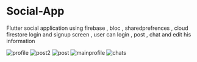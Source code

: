 # Social-App
Flutter social application using firebase , bloc , sharedprefrences , cloud firestore
login and signup screen , user can login , post , chat and edit his information 


![profile](https://user-images.githubusercontent.com/77443413/128642327-c3ffb915-762d-409d-a73f-547b360ef315.jpeg)
![post2](https://user-images.githubusercontent.com/77443413/128642328-4da3118e-bad8-45d1-8ed9-0440f78014d5.jpeg)
![post](https://user-images.githubusercontent.com/77443413/128642330-b83727be-92ac-4cca-8979-0656a39164bc.jpeg)
![mainprofile](https://user-images.githubusercontent.com/77443413/128642332-7c19a3e0-e082-4ea0-a3bc-26fcdb15947f.jpeg)
![chats](https://user-images.githubusercontent.com/77443413/128642335-5af899be-a891-4c00-8fc3-b2531b08d81e.jpeg)

